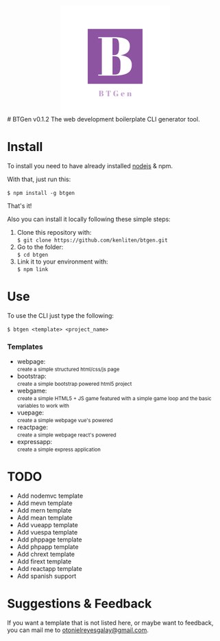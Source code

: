 <img src="./logo.png" style="width: 256px; height: auto; display: block; margin: 0 auto;">
# BTGen v0.1.2
The web development boilerplate CLI generator tool.

# Install
To install you need to have already installed <a href="https://nodejs.org/">nodejs</a> & npm.

With that, just run this:

<code>$ npm install -g btgen</code>

That's it!

Also you can install it locally following these simple steps:

<ol>
	<li>Clone this repository with: <br><code>$ git clone https://github.com/kenliten/btgen.git</code></li>
	<li>Go to the folder: <br><code>$ cd btgen</code></li>
	<li>Link it to your environment with: <br><code>$ npm link</code></li>
</ol>

# Use
To use the CLI just type the following:

<code>$ btgen &lt;template&gt; &lt;project_name&gt;</code>

<h3>Templates</h3>

<ul>
	<li>webpage: <br><small>create a simple structured html/css/js page</small></li>
	<li>bootstrap: <br><small>create a simple bootstrap powered html5 project</small></li>
	<li>webgame: <br><small>create a simple HTML5 + JS game featured with a simple game loop and the basic variables to work with</small></li>
	<li>vuepage: <br><small>create a simple webpage vue's powered</small></li>
	<li>reactpage: <br><small>create a simple webpage react's powered</small></li>
	<li>expressapp: <br><small>create a simple express application</small></li>
</ul>

# TODO

<ul>
	<li>Add nodemvc template</li>
	<li>Add mevn template</li>
	<li>Add mern template</li>
	<li>Add mean template</li>
	<li>Add vueapp template</li>
	<li>Add vuespa template</li>
	<li>Add phppage template</li>
	<li>Add phpapp template</li>
	<li>Add chrext template</li>
	<li>Add firext template</li>
	<li>Add reactapp template</li>
	<li>Add spanish support</li>
</ul>

# Suggestions & Feedback

<p>
	If you want a template that is not listed here, or maybe want to feedback, you can mail me to <a href="mailto:otonielreyesgalay@gmail.com">otonielreyesgalay@gmail.com</a>.
</p>
